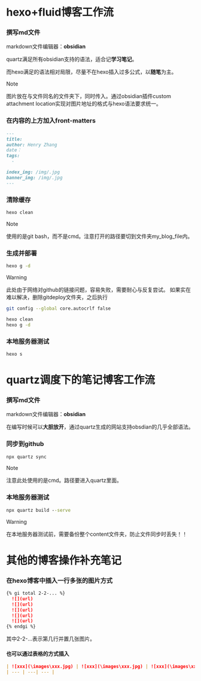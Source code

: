# hexo+fluid博客工作流

### 撰写md文件
markdown文件编辑器：**obsidian**

quartz满足所有obsidian支持的语法，适合记**学习笔记**。

而hexo满足的语法相对局限，尽量不在hexo插入过多公式，以**随笔**为主。

>[!Note]
>图片放在与文件同名的文件夹下，同时传入。通过obsidian插件custom attachment location实现对图片地址的格式与hexo语法要求统一。
### 在内容的上方加入front-matters
```markdown
---
title: 
author: Henry Zhang
date：
tags:
  - 

index_img: /img/.jpg
banner_img: /img/.jpg
---
```
### 清除缓存
```bash
hexo clean
```

>[!Note]
>使用的是git bash，而不是cmd。注意打开的路径要切到文件夹my_blog_file内。
### 生成并部署
```bash
hexo g -d
```

>[!warning]
>此处由于网络对github的链接问题，容易失败，需要耐心与反复尝试。
>如果实在难以解决，删除gitdeploy文件夹，之后执行
>```bash
>git config --global core.autocrlf false
>
>hexo clean
>hexo g -d

### 本地服务器测试
```bash
hexo s
```



# quartz调度下的笔记博客工作流
### 撰写md文件
markdown文件编辑器：**obsidian**

在编写时候可以**大胆放开**，通过quartz生成的网站支持obsdian的几乎全部语法。
### 同步到github
```cmd
npx quartz sync
```

>[!Note]
>注意此处使用的是cmd。路径要进入quartz里面。
### 本地服务器测试
```cmd
npx quartz build --serve
```

>[!warning]
>在本地服务器测试前，需要备份整个content文件夹，防止文件同步时丢失！！

# 其他的博客操作补充笔记

### 在hexo博客中插入一行多张的图片方式
```markdown
{% gi total 2-2-... %}
  ![](url)
  ![](url)
  ![](url)
  ![](url)
  ![](url)
{% endgi %}
```
其中2-2-...表示第几行并置几张图片。
#### 也可以通过表格的方式插入
```markdown
| ![xxx](\images\xxx.jpg) | ![xxx](\images\xxx.jpg) | ![xxx](\images\xxx.jpg) |
| --- | ---| --- |
```
